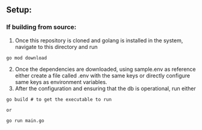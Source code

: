 ## Setup:

### If building from source:

1. Once this repository is cloned and golang is installed in the system, navigate to this directory and run

```
go mod download
```

2. Once the dependencies are downloaded, using sample.env as reference either create a file called .env with the same keys or directly configure same keys as environment variables.
3. After the configuration and ensuring that the db is operational, run either

```
go build # to get the executable to run

or

go run main.go
```